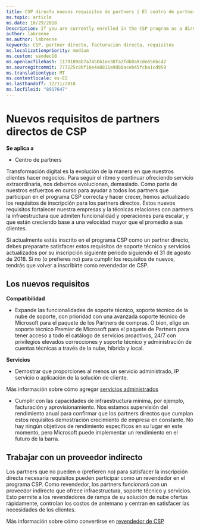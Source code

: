 ```yaml
---
title: CSP directo nuevos requisitos de partners | El centro de partners
ms.topic: article
ms.date: 10/29/2018
Description: If you are currently enrolled in the CSP program as a direct partner, you should prepare to meet these updated support and services requirements.
author: labrenne
ms.author: labrenne
keywords: CSP, partner directo, facturación directa, requisitos
ms.localizationpriority: medium
ms.custom: seodec18
ms.openlocfilehash: 1179109ab7a745b61ee38fa2fdb0a8cde656bc42
ms.sourcegitcommit: 777225c8bf16e4a8811a9d88aceb45fcba1cd959
ms.translationtype: MT
ms.contentlocale: es-ES
ms.lasthandoff: 12/11/2018
ms.locfileid: "8917647"
---
```

# <a name="csp-direct-partner-new-requirements"></a>Nuevos requisitos de partners directos de CSP

**Se aplica a**

- Centro de partners

Transformación digital es la evolución de la manera en que nuestros clientes hacer negocios. Para seguir el ritmo y continuar ofreciendo servicio extraordinaria, nos debemos evolucionan, demasiado. Como parte de nuestros esfuerzos en curso para ayudar a todos los partners que participan en el programa CSP correcta y hacer crecer, hemos actualizado los requisitos de inscripción para los partners directos. Estos nuevos requisitos fortalecer nuestra empresas y la técnicas relaciones con partners la infraestructura que admiten funcionalidad y operaciones para escalar, y que están creciendo base a una velocidad mayor que el promedio a sus clientes.

Si actualmente estás inscrito en el programa CSP como un partner directo, debes prepararte satisfacer estos requisitos de soporte técnico y servicios actualizados por su inscripción siguiente período siguiendo el 31 de agosto de 2018. Si no (o prefieres no) para cumplir los requisitos de nuevos, tendrás que volver a inscribirte como revendedor de CSP.

## <a name="the-new-requirements"></a>Los nuevos requisitos

**Compatibilidad**

- Expande las funcionalidades de soporte técnico, soporte técnico de la nube de soporte, con prioridad con una avanzada soporte técnico de Microsoft para el paquete de los Partners de compras. O bien, elige un soporte técnico Premier de Microsoft para el paquete de Partners para tener acceso a todo el catálogo de servicios proactivos, 24/7 con privilegios elevados correcciones y soporte técnico y administración de cuentas técnicas a través de la nube, híbrida y local. 

**Servicios**

- Demostrar que proporciones al menos un servicio administrado, IP servicio o aplicación de la solución de cliente. 

Más información sobre cómo agregar [servicios administrados](https://partner.microsoft.com/business-opportunities/managed-services-provider) 

- Cumplir con las capacidades de infraestructura mínima, por ejemplo, facturación y aprovisionamiento.
Nos estamos supervisión del rendimiento anual para confirmar que los partners directos que cumplan estos requisitos demostración crecimiento de empresa en constante. No hay ningún objetivos de rendimiento específicos en su lugar en este momento, pero Microsoft puede implementar un rendimiento en el futuro de la barra. 

## <a name="working-with-an-indirect-provider"></a>Trabajar con un proveedor indirecto

Los partners que no pueden o (prefieren no) para satisfacer la inscripción directa necesaria requisitos pueden participar como un revendedor en el programa CSP. Como revendedor, los partners funcionará con un proveedor indirecto que ofrece infraestructura, soporte técnico y servicios. Esto permite a los revendedores de rampa de su solución de nube ofertas rápidamente, controlan los costos de antemano y centran en satisfacer las necesidades de los clientes.  

Más información sobre cómo convertirse en [revendedor de CSP](https://partner.microsoft.com/cloud-solution-provider)



